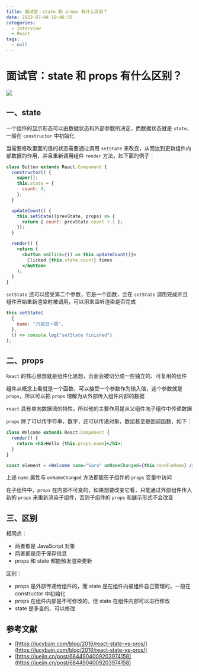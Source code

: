```yaml
---
title: 面试官：state 和 props 有什么区别？
date: 2022-07-04 10:46:56
categories: 
  - interview
  - React
tags: 
  - null
---
```

# 面试官：state 和 props 有什么区别？

![](https://static.vue-js.com/7f272780-d440-11eb-ab90-d9ae814b240d.png)

## 一、state

一个组件的显示形态可以由数据状态和外部参数所决定，而数据状态就是 `state`，一般在 `constructor` 中初始化

当需要修改里面的值的状态需要通过调用 `setState` 来改变，从而达到更新组件内部数据的作用，并且重新调用组件 `render` 方法，如下面的例子：

```jsx
class Button extends React.Component {
  constructor() {
    super();
    this.state = {
      count: 0,
    };
  }

  updateCount() {
    this.setState((prevState, props) => {
      return { count: prevState.count + 1 };
    });
  }

  render() {
    return (
      <button onClick={() => this.updateCount()}>
        Clicked {this.state.count} times
      </button>
    );
  }
}
```

`setState` 还可以接受第二个参数，它是一个函数，会在 `setState` 调用完成并且组件开始重新渲染时被调用，可以用来监听渲染是否完成

```js
this.setState(
  {
    name: "JS每日一题",
  },
  () => console.log("setState finished")
);
```

## 二、props

`React` 的核心思想就是组件化思想，页面会被切分成一些独立的、可复用的组件

组件从概念上看就是一个函数，可以接受一个参数作为输入值，这个参数就是 `props`，所以可以把 `props` 理解为从外部传入组件内部的数据

`react` 具有单向数据流的特性，所以他的主要作用是从父组件向子组件中传递数据

`props` 除了可以传字符串，数字，还可以传递对象，数组甚至是回调函数，如下：

```jsx
class Welcome extends React.Component {
  render() {
    return <h1>Hello {this.props.name}</h1>;
  }
}

const element = <Welcome name="Sara" onNameChanged={this.handleName} />;
```

上述 `name` 属性与 `onNameChanged` 方法都能在子组件的 `props` 变量中访问

在子组件中，`props` 在内部不可变的，如果想要改变它看，只能通过外部组件传入新的 `props` 来重新渲染子组件，否则子组件的 `props` 和展示形式不会改变

## 三、区别

相同点：

- 两者都是 JavaScript 对象
- 两者都是用于保存信息
- props 和 state 都能触发渲染更新

区别：

- props 是外部传递给组件的，而 state 是在组件内被组件自己管理的，一般在 constructor 中初始化
- props 在组件内部是不可修改的，但 state 在组件内部可以进行修改
- state 是多变的、可以修改

## 参考文献

- [https://lucybain.com/blog/2016/react-state-vs-pros/](https://lucybain.com/blog/2016/react-state-vs-pros/)
- [https://juejin.cn/post/6844904009203974158](https://juejin.cn/post/6844904009203974158)
